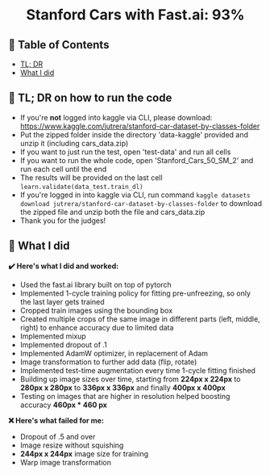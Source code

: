 <h1
 align="center">Stanford Cars with Fast.ai: 93%</h3>

## 📝 Table of Contents

- [TL; DR](#tldr)
- [What I did](#what_i_did)

## 🏃‍ TL; DR on how to run the code <a name = "tldr"></a>

- If you're **not** logged into kaggle via CLI, please download: https://www.kaggle.com/jutrera/stanford-car-dataset-by-classes-folder
- Put the zipped folder inside the directory 'data-kaggle' provided and unzip it (including cars_data.zip)
- If you want to just run the test, open 'test-data' and run all cells
- If you want to run the whole code, open 'Stanford_Cars_50_SM_2' and run each cell until the end
- The results will be provided on the last cell `learn.validate(data_test.train_dl)`
- If you're logged in into kaggle via CLI, run command `kaggle datasets download jutrera/stanford-car-dataset-by-classes-folder` to download the zipped file and unzip both the file and cars_data.zip
- Thank you for the judges!

## 🤔 What I did<a name = "what_i_did"></a>

**✔️ Here's what I did and worked:**

- Used the fast.ai library built on top of pytorch
- Implemented 1-cycle training policy for fitting pre-unfreezing, so only the last layer gets trained
- Cropped train images using the bounding box
- Created multiple crops of the same image in different parts (left, middle, right) to enhance accuracy due to limited data
- Implemented mixup
- Implemented dropout of .1
- Implemented AdamW optimizer, in replacement of Adam
- Image transformation to further add data (flip, rotate)
- Implemented test-time augmentation every time 1-cycle fitting finished
- Building up image sizes over time, starting from **224px x 224px** to **280px x 280px** to **336px x 336px** and finally **400px x 400px**
- Testing on images that are higher in resolution helped boosting accuracy **460px \* 460 px**

**❌ Here's what failed for me:**

- Dropout of .5 and over
- Image resize without squishing
- **244px x 244px** image size for training
- Warp image transformation

